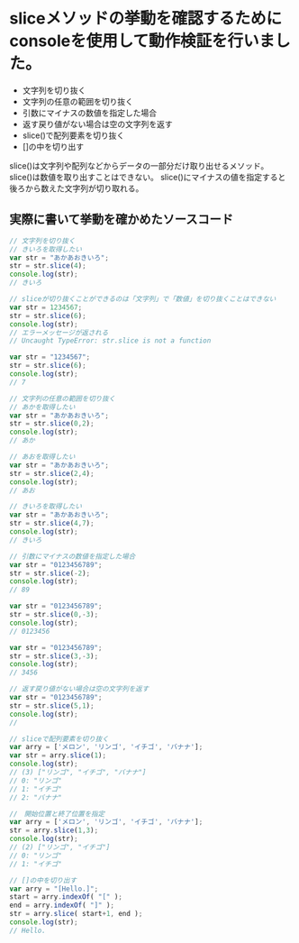 # sliceメソッドの挙動を確認するためにconsoleを使用して動作検証を行いました。

- 文字列を切り抜く
- 文字列の任意の範囲を切り抜く
- 引数にマイナスの数値を指定した場合
- 返す戻り値がない場合は空の文字列を返す
- slice()で配列要素を切り抜く
- []の中を切り出す

slice()は文字列や配列などからデータの一部分だけ取り出せるメソッド。
slice()は数値を取り出すことはできない。
slice()にマイナスの値を指定すると後ろから数えた文字列が切り取れる。

## 実際に書いて挙動を確かめたソースコード
```javascript
// 文字列を切り抜く
// きいろを取得したい
var str = "あかあおきいろ";
str = str.slice(4);
console.log(str);
// きいろ

// sliceが切り抜くことができるのは「文字列」で「数値」を切り抜くことはできない
var str = 1234567;
str = str.slice(6);
console.log(str);
// エラーメッセージが返される
// Uncaught TypeError: str.slice is not a function

var str = "1234567";
str = str.slice(6);
console.log(str);
// 7
```

```javascript
// 文字列の任意の範囲を切り抜く
// あかを取得したい
var str = "あかあおきいろ";
str = str.slice(0,2);
console.log(str);
// あか

// あおを取得したい
var str = "あかあおきいろ";
str = str.slice(2,4);
console.log(str);
// あお

// きいろを取得したい
var str = "あかあおきいろ";
str = str.slice(4,7);
console.log(str);
// きいろ
```

```javascript
// 引数にマイナスの数値を指定した場合
var str = "0123456789";
str = str.slice(-2);
console.log(str);
// 89

var str = "0123456789";
str = str.slice(0,-3);
console.log(str);
// 0123456

var str = "0123456789";
str = str.slice(3,-3);
console.log(str);
// 3456
```

```javascript
// 返す戻り値がない場合は空の文字列を返す
var str = "0123456789";
str = str.slice(5,1);
console.log(str);
// 
```

```javascript
// sliceで配列要素を切り抜く
var arry = ['メロン', 'リンゴ', 'イチゴ', 'バナナ'];
var str = arry.slice(1);
console.log(str);
// (3) ["リンゴ", "イチゴ", "バナナ"]
// 0: "リンゴ"
// 1: "イチゴ"
// 2: "バナナ"

//　開始位置と終了位置を指定
var arry = ['メロン', 'リンゴ', 'イチゴ', 'バナナ'];
str = arry.slice(1,3);
console.log(str);
// (2) ["リンゴ", "イチゴ"]
// 0: "リンゴ"
// 1: "イチゴ"
```

```javascript
// []の中を切り出す
var arry = "[Hello.]";
start = arry.indexOf( "[" );
end = arry.indexOf( "]" );
str = arry.slice( start+1, end );
console.log(str);
// Hello.
```